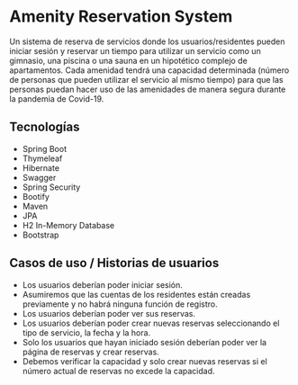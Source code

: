 # Amenity Reservation System

Un sistema de reserva de servicios donde los usuarios/residentes pueden iniciar sesión y reservar un tiempo para utilizar un servicio como un gimnasio, 
una piscina o una sauna en un hipotético complejo de apartamentos. Cada amenidad tendrá una capacidad determinada (número de personas que pueden utilizar 
el servicio al mismo tiempo) para que las personas puedan hacer uso de las amenidades de manera segura durante la pandemia de Covid-19.


## Tecnologías
* Spring Boot
* Thymeleaf
* Hibernate
* Swagger
* Spring Security
* Bootify
* Maven
* JPA
* H2 In-Memory Database
* Bootstrap

## Casos de uso / Historias de usuarios

* Los usuarios deberían poder iniciar sesión.
* Asumiremos que las cuentas de los residentes están creadas previamente y no habrá ninguna función de registro.
* Los usuarios deberían poder ver sus reservas.
* Los usuarios deberían poder crear nuevas reservas seleccionando el tipo de servicio, la fecha y la hora.
* Solo los usuarios que hayan iniciado sesión deberían poder ver la página de reservas y crear reservas.
* Debemos verificar la capacidad y solo crear nuevas reservas si el número actual de reservas no excede la capacidad.





